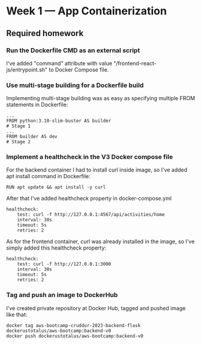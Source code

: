 # Week 1 — App Containerization

## Required homework

### Run the Dockerfile CMD as an external script

I've added "command" attribute with value "/frontend-react-js/entrypoint.sh" to Docker Compose file.

### Use multi-stage building for a Dockerfile build
Implementing multi-stage building was as easy as specifying multiple FROM statements in Dockerfile:
```
...
FROM python:3.10-slim-buster AS builder
# Stage 1
...
FROM builder AS dev
# Stage 2
```

### Implement a healthcheck in the V3 Docker compose file
For the backend container I had to install curl inside image, so I've added apt install command in Dockerfile:
```
RUN apt update && apt install -y curl
```
After that I've added healthcheck property in docker-compose.yml
```
healthcheck:
    test: curl -f http://127.0.0.1:4567/api/activities/home
    interval: 30s
    timeout: 5s
    retries: 2
```
As for the frontend container, curl was already installed in the image, so I've simply added this healthcheck property:
```
healthcheck:
    test: curl -f http://127.0.0.1:3000
    interval: 30s
    timeout: 5s
    retries: 2
````

### Tag and push an image to DockerHub
I've created private repository at Docker Hub, tagged and pushed image like that:
```
docker tag aws-bootcamp-cruddur-2023-backend-flask dockerustotalus/aws-bootcamp:backend-v0
docker push dockerustotalus/aws-bootcamp:backend-v0
```